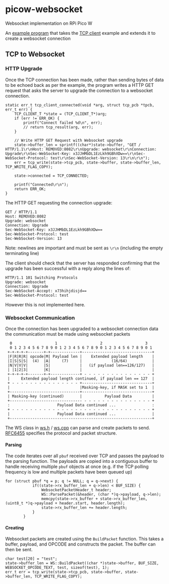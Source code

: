 # picow-websocket
Websocket implementation on RPi Pico W

An [example program](https://github.com/samjkent/picow-websocket) that takes the [TCP client](https://github.com/raspberrypi/pico-examples/blob/master/pico_w/tcp_client/picow_tcp_client.c) example and extends it to create a websocket connection

## TCP to Websocket

### HTTP Upgrade

Once the TCP connection has been made, rather than sending bytes of data to be echoed back as per the example, the program writes a HTTP GET request that asks the server to upgrade the connection to a websocket connection.

```
static err_t tcp_client_connected(void *arg, struct tcp_pcb *tpcb, err_t err) {
    TCP_CLIENT_T *state = (TCP_CLIENT_T*)arg;
    if (err != ERR_OK) {
        printf("Connect failed %d\n", err);
        // return tcp_result(arg, err);
    }
 
    // Write HTTP GET Request with Websocket upgrade 
    state->buffer_len = sprintf((char*)state->buffer, "GET / HTTP/1.1\r\nHost: REMOVED:8082\r\nUpgrade: websocket\r\nConnection: Upgrade\r\nSec-WebSocket-Key: x3JJHMbDL1EzLkh9GBhXDw==\r\nSec-WebSocket-Protocol: test\r\nSec-WebSocket-Version: 13\r\n\r\n");
    err = tcp_write(state->tcp_pcb, state->buffer, state->buffer_len, TCP_WRITE_FLAG_COPY);

    state->connected = TCP_CONNECTED;

    printf("Connected\r\n");
    return ERR_OK;
}

```

The HTTP GET requesting the connection upgrade:

```
GET / HTTP/1.1
Host: REMOVED:8082
Upgrade: websocket
Connection: Upgrade
Sec-WebSocket-Key: x3JJHMbDL1EzLkh9GBhXDw==
Sec-WebSocket-Protocol: test
Sec-WebSocket-Version: 13

```
Note: newlines are important and must be sent as `\r\n` (including the empty terminating line)

The client should check that the server has responded confirming that the upgrade has been successful with a reply along the lines of:

```
HTTP/1.1 101 Switching Protocols
Upgrade: websocket
Connection: Upgrade
Sec-WebSocket-Accept: x73hihjdisjd==
Sec-WebSocket-Protocol: test

```

However this is not implemented here.

### Websocket Communication

Once the connection has been upgraded to a websocket connection data the communication must be made using websocket packets

```
  0                   1                   2                   3
  0 1 2 3 4 5 6 7 8 9 0 1 2 3 4 5 6 7 8 9 0 1 2 3 4 5 6 7 8 9 0 1
 +-+-+-+-+-------+-+-------------+-------------------------------+
 |F|R|R|R| opcode|M| Payload len |    Extended payload length    |
 |I|S|S|S|  (4)  |A|     (7)     |             (16/64)           |
 |N|V|V|V|       |S|             |   (if payload len==126/127)   |
 | |1|2|3|       |K|             |                               |
 +-+-+-+-+-------+-+-------------+ - - - - - - - - - - - - - - - +
 |     Extended payload length continued, if payload len == 127  |
 + - - - - - - - - - - - - - - - +-------------------------------+
 |                               |Masking-key, if MASK set to 1  |
 +-------------------------------+-------------------------------+
 | Masking-key (continued)       |          Payload Data         |
 +-------------------------------- - - - - - - - - - - - - - - - +
 :                     Payload Data continued ...                :
 + - - - - - - - - - - - - - - - - - - - - - - - - - - - - - - - +
 |                     Payload Data continued ...                |
 +---------------------------------------------------------------+

```

The WS class in [ws.h](ws.h) / [ws.cpp](ws.cpp) can parse and create packets to send. 
[RFC6455](https://datatracker.ietf.org/doc/html/rfc6455) specifies the protocol and packet structure.

#### Parsing

The code iterates over all `pbuf` received over TCP and passes the payload to the parsing function. The payloads are copied into a contiguous buffer to handle receiving multiple `pbuf` objects at once (e.g. if the TCP polling frequency is low and multiple packets have been queued up)

```
for (struct pbuf *q = p; q != NULL; q = q->next) {
            if((state->rx_buffer_len + q->len) < BUF_SIZE) {
                WebsocketPacketHeader_t header;
                WS::ParsePacket(&header, (char *)q->payload, q->len);
                memcpy(state->rx_buffer + state->rx_buffer_len, (uint8_t *)q->payload + header.start, header.length);
                state->rx_buffer_len += header.length;
            }
        }
```

#### Creating

Websocket packets are created using the `BuildPacket` function. This takes a buffer, payload, and OPCODE and constructs the packet. The buffer can then be sent.

```
char test[20] = "test";
state->buffer_len = WS::BuildPacket((char *)state->buffer, BUF_SIZE, WEBSOCKET_OPCODE_TEXT, test, sizeof(test), 1);
err_t err = tcp_write(state->tcp_pcb, state->buffer, state->buffer_len, TCP_WRITE_FLAG_COPY);
```
